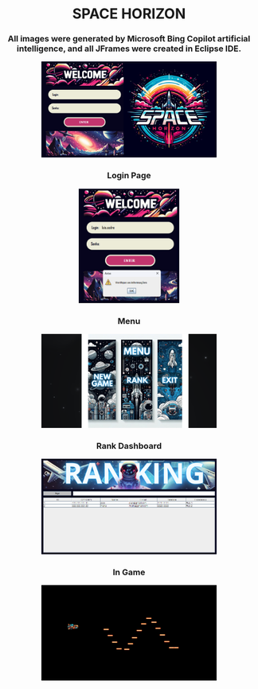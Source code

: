 <h1 align="center"><b>SPACE HORIZON</h1>

<h3 align="center">All images were generated by Microsoft Bing Copilot artificial intelligence, and all JFrames were created in Eclipse IDE.</h3>
<div align="center">
    <img width="70%" src="img\p1.png" alt="Tela de Login"><br>
    <h3>Login Page</h3>
    <img width="40%" src="img\p2.png" alt="Validação Login"><br>
    <h3>Menu</h3>
    <img width="70%" src="img\p3.png" alt="Tela de Menu"><br>
    <h3>Rank Dashboard</h3>
    <img width="70%" src="img\p4.png" alt="Tela de Rank"><br>
    <h3>In Game</h3>
    <img width="70%" src="img\p5.png" alt="Tela do Jogo">
</div>

